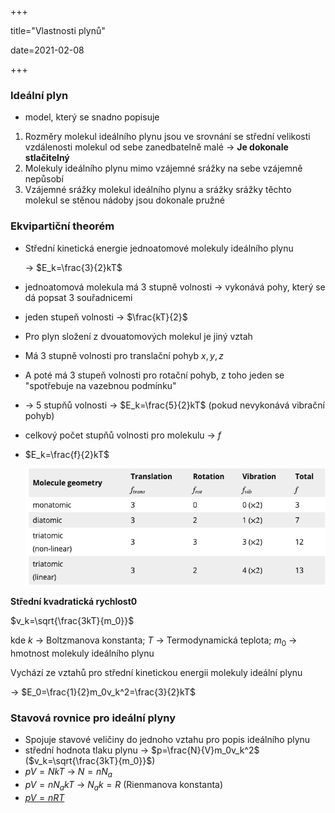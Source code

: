 +++

title="Vlastnosti plynů"

date=2021-02-08

+++

### Ideální plyn

- model, který se snadno popisuje

1. Rozměry molekul ideálního plynu jsou ve srovnání se střední velikosti vzdálenosti molekul od sebe zanedbatelně malé $\to$ **Je dokonale stlačitelný**
2. Molekuly ideálního plynu mimo vzájemné srážky na sebe vzájemně nepůsobí
3. Vzájemné srážky molekul ideálního plynu a srážky srážky těchto molekul se stěnou nádoby jsou dokonale pružné

### Ekvipartiční theorém

- Střední kinetická energie jednoatomové molekuly ideálního plynu

  $\to$ $E_k=\frac{3}{2}kT$

- jednoatomová molekula má $3$ stupně volnosti $\to$ vykonává pohy, který se dá popsat 3 souřadnicemi

- jeden stupeň volnosti $\to$ $\frac{kT}{2}$

- Pro plyn složení z dvouatomových molekul je jiný vztah

- Má 3 stupně volnosti pro translační pohyb $x, y, z$

- A poté má 3 stupeň volnosti pro rotační pohyb, z toho jeden se "spotřebuje na vazebnou podmínku"

- $\to$ 5 stupňů volnosti $\to$ $E_k=\frac{5}{2}kT$ (pokud nevykonává vibrační pohyb)

- celkový počet stupňů volnosti pro molekulu $\to$ $f$

- $E_k=\frac{f}{2}kT$

  ![](https://github.com/cervthecoder/github_images/blob/master/Screenshot%202021-03-08%20at%2014.01.13.png?raw=true)



**Střední kvadratická rychlost0**

$v_k=\sqrt{\frac{3kT}{m_0}}$

kde *k* $\to$ Boltzmanova konstanta; *T* $\to$ Termodynamická teplota; $m_0$ $\to$ hmotnost molekuly ideálního plynu

Vychází ze vztahů pro střední kinetickou energii molekuly ideální plynu

 $\to$ $E_0=\frac{1}{2}m_0v_k^2=\frac{3}{2}kT$

### Stavová rovnice pro ideální plyny

- Spojuje stavové veličiny do jednoho vztahu pro popis ideálního plynu
- střední hodnota tlaku plynu $\to$ $p=\frac{N}{V}m_0v_k^2$ ($v_k=\sqrt{\frac{3kT}{m_0}}$)
- $pV=NkT$ $\to$ $N=nN_a$
- $pV=nN_akT$ $\to$ $N_ak=R$ (Rienmanova konstanta)
- <u>$pV=nRT$</u>

